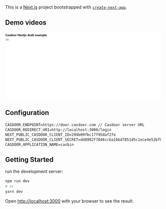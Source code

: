 This is a [Next.js](https://nextjs.org/) project bootstrapped with [`create-next-app`](https://github.com/vercel/next.js/tree/canary/packages/create-next-app).

## Demo videos
![Login](./img/demo.gif)

## Configuration
```plaintext
CASDOOR_ENDPOINT=https://door.casdoor.com // Casdoor server URL
CASDOOR_REDIRECT_URI=http://localhost:3000/login
NEXT_PUBLIC_CASDOOR_CLIENT_ID=294b09fbc17f95daf2fe
NEXT_PUBLIC_CASDOOR_CLIENT_SECRET=dd8982f7046ccba1bbd7851d5c1ece4e52bf039d
CASDOOR_APPLICATION_NAME=casbin
```

## Getting Started

run the development server:

```bash
npm run dev
# or
yarn dev
```

Open [http://localhost:3000](http://localhost:3000) with your browser to see the result.
